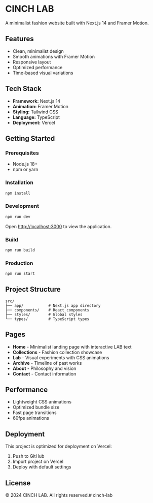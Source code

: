# CINCH LAB

A minimalist fashion website built with Next.js 14 and Framer Motion.

## Features

- Clean, minimalist design
- Smooth animations with Framer Motion
- Responsive layout
- Optimized performance
- Time-based visual variations

## Tech Stack

- **Framework:** Next.js 14
- **Animation:** Framer Motion
- **Styling:** Tailwind CSS
- **Language:** TypeScript
- **Deployment:** Vercel

## Getting Started

### Prerequisites

- Node.js 18+ 
- npm or yarn

### Installation

```bash
npm install
```

### Development

```bash
npm run dev
```

Open [http://localhost:3000](http://localhost:3000) to view the application.

### Build

```bash
npm run build
```

### Production

```bash
npm run start
```

## Project Structure

```
src/
├── app/           # Next.js app directory
├── components/    # React components
├── styles/        # Global styles
└── types/         # TypeScript types
```

## Pages

- **Home** - Minimalist landing page with interactive LAB text
- **Collections** - Fashion collection showcase
- **Lab** - Visual experiments with CSS animations
- **Archive** - Timeline of past works
- **About** - Philosophy and vision
- **Contact** - Contact information

## Performance

- Lightweight CSS animations
- Optimized bundle size
- Fast page transitions
- 60fps animations

## Deployment

This project is optimized for deployment on Vercel:

1. Push to GitHub
2. Import project on Vercel
3. Deploy with default settings

## License

© 2024 CINCH LAB. All rights reserved.#   c i n c h - l a b  
  
